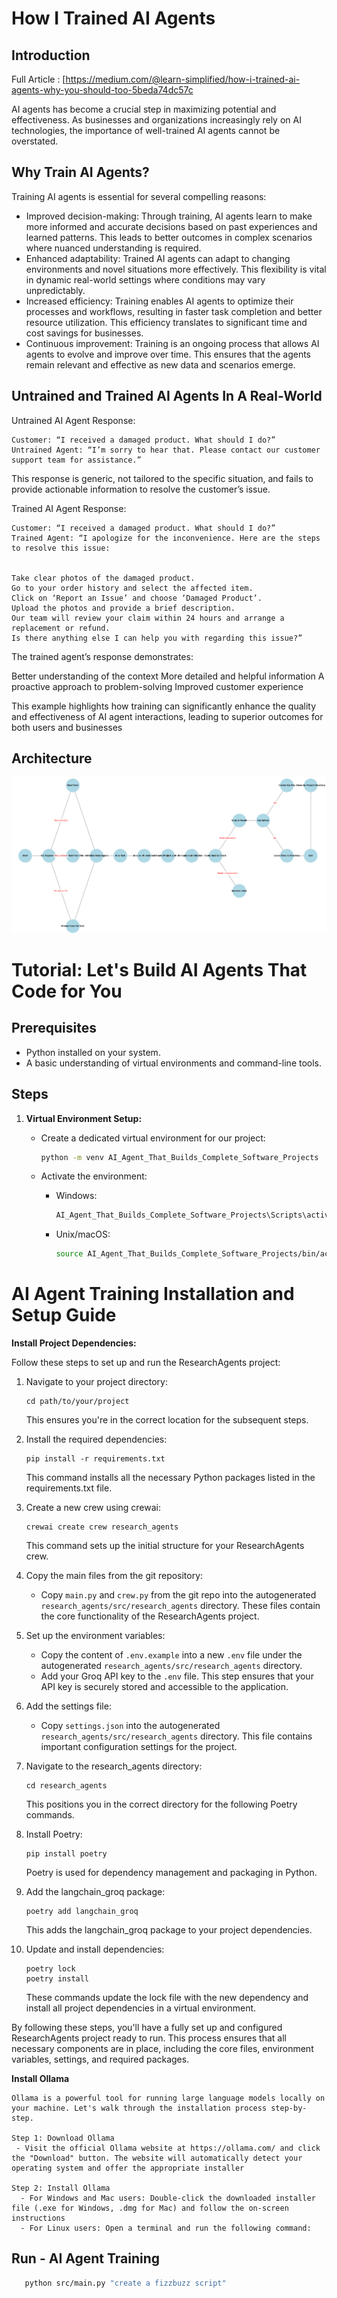 
# How I Trained AI Agents


## Introduction

Full Article : [https://medium.com/@learn-simplified/how-i-trained-ai-agents-why-you-should-too-5beda74dc57c

AI agents has become a crucial step in maximizing potential and effectiveness. As businesses and organizations increasingly rely on AI technologies, the importance of well-trained AI agents cannot be overstated.

## Why Train AI Agents?

Training AI agents is essential for several compelling reasons:

 - Improved decision-making: Through training, AI agents learn to make more informed and accurate decisions based on past experiences and learned patterns. This leads to better outcomes in complex scenarios where nuanced understanding is required.
 - Enhanced adaptability: Trained AI agents can adapt to changing environments and novel situations more effectively. This flexibility is vital in dynamic real-world settings where conditions may vary unpredictably.
 - Increased efficiency: Training enables AI agents to optimize their processes and workflows, resulting in faster task completion and better resource utilization. This efficiency translates to significant time and cost savings for businesses.
 - Continuous improvement: Training is an ongoing process that allows AI agents to evolve and improve over time. This ensures that the agents remain relevant and effective as new data and scenarios emerge.

## Untrained and Trained AI Agents In A Real-World 

Untrained AI Agent Response:

```text
Customer: “I received a damaged product. What should I do?”
Untrained Agent: “I’m sorry to hear that. Please contact our customer support team for assistance.”
```

This response is generic, not tailored to the specific situation, and fails to provide actionable information to resolve the customer’s issue.

Trained AI Agent Response:

```text
Customer: “I received a damaged product. What should I do?”
Trained Agent: “I apologize for the inconvenience. Here are the steps to resolve this issue:


Take clear photos of the damaged product.
Go to your order history and select the affected item.
Click on ‘Report an Issue’ and choose ‘Damaged Product’.
Upload the photos and provide a brief description.
Our team will review your claim within 24 hours and arrange a replacement or refund.
Is there anything else I can help you with regarding this issue?”
```

The trained agent’s response demonstrates:

Better understanding of the context
More detailed and helpful information
A proactive approach to problem-solving
Improved customer experience

This example highlights how training can significantly enhance the quality and effectiveness of AI agent interactions, leading to superior outcomes for both users and businesses


## Architecture
![Design Diagram](design_docs/design.png)


# Tutorial: Let's Build AI Agents That Code for You

## Prerequisites
- Python installed on your system.
- A basic understanding of virtual environments and command-line tools.

## Steps

1. **Virtual Environment Setup:**
   - Create a dedicated virtual environment for our project:
   
     ```bash
     python -m venv AI_Agent_That_Builds_Complete_Software_Projects
     ```
   - Activate the environment:
   
     - Windows:
       ```bash
       AI_Agent_That_Builds_Complete_Software_Projects\Scripts\activate
       ```
     - Unix/macOS:
       ```bash
       source AI_Agent_That_Builds_Complete_Software_Projects/bin/activate
       ```


   
# AI Agent Training Installation and Setup Guide

**Install Project Dependencies:**

Follow these steps to set up and run the ResearchAgents project:

1. Navigate to your project directory:
   ```
   cd path/to/your/project
   ```
   This ensures you're in the correct location for the subsequent steps.

2. Install the required dependencies:
   ```
   pip install -r requirements.txt
   ```
   This command installs all the necessary Python packages listed in the requirements.txt file.

3. Create a new crew using crewai:
   ```
   crewai create crew research_agents
   ```
   This command sets up the initial structure for your ResearchAgents crew.

4. Copy the main files from the git repository:
   - Copy `main.py` and `crew.py` from the git repo into the autogenerated `research_agents/src/research_agents` directory.
   These files contain the core functionality of the ResearchAgents project.

5. Set up the environment variables:
   - Copy the content of `.env.example` into a new `.env` file under the autogenerated `research_agents/src/research_agents` directory.
   - Add your Groq API key to the `.env` file.
   This step ensures that your API key is securely stored and accessible to the application.

6. Add the settings file:
   - Copy `settings.json` into the autogenerated `research_agents/src/research_agents` directory.
   This file contains important configuration settings for the project.

7. Navigate to the research_agents directory:
   ```
   cd research_agents
   ```
   This positions you in the correct directory for the following Poetry commands.

8. Install Poetry:
   ```
   pip install poetry
   ```
   Poetry is used for dependency management and packaging in Python.

9. Add the langchain_groq package:
   ```
   poetry add langchain_groq
   ```
   This adds the langchain_groq package to your project dependencies.

10. Update and install dependencies:
    ```
    poetry lock
    poetry install
    ```
    These commands update the lock file with the new dependency and install all project dependencies in a virtual environment.

By following these steps, you'll have a fully set up and configured ResearchAgents project ready to run. This process ensures that all necessary components are in place, including the core files, environment variables, settings, and required packages.   
     

**Install Ollama**
    
    Ollama is a powerful tool for running large language models locally on your machine. Let's walk through the installation process step-by-step.
    
    Step 1: Download Ollama
     - Visit the official Ollama website at https://ollama.com/ and click the "Download" button. The website will automatically detect your operating system and offer the appropriate installer
    
    Step 2: Install Ollama
      - For Windows and Mac users: Double-click the downloaded installer file (.exe for Windows, .dmg for Mac) and follow the on-screen instructions
      - For Linux users: Open a terminal and run the following command:

## Run - AI Agent Training

   ```bash 
      python src/main.py "create a fizzbuzz script"   
   ```






